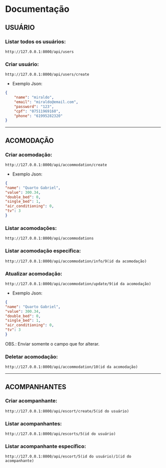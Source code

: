 # Documentação

## USUÁRIO
### Listar todos os usuários:
    http://127.0.0.1:8000/api/users

### Criar usuário:
    http://127.0.0.1:8000/api/users/create

- Exemplo Json:
``` json
{
    "name": "miraldo",
    "email": "miraldo@email.com",
    "password": "123",
    "cpf": "07511969160",
    "phone": "61995282320"
}
```

---

## ACOMODAÇÃO
### Criar acomodação:
    http://127.0.0.1:8000/api/accommodation/create

- Exemplo Json:
``` json
{
"name": "Quarto Gabriel",
"value": 300.34,
"double_bed": 0,
"single_bed": 1,
"air_conditioning": 0,
"tv": 3
}
```

### Listar acomodações:
    http://127.0.0.1:8000/api/accommodations

### Listar acomodação especifica:
    http://127.0.0.1:8000/api/accommodation/info/9(id da acomodação)

### Atualizar acomodação:
    http://127.0.0.1:8000/api/accommodation/update/9(id da acomodação)

- Exemplo Json:
``` json
{
"name": "Quarto Gabriel",
"value": 300.34,
"double_bed": 0,
"single_bed": 1,
"air_conditioning": 0,
"tv": 3
}
```

OBS.: Enviar somente o campo que for alterar.

### Deletar acomodação:
    http://127.0.0.1:8000/api/accommodation/10(id da acomodação)

---

## ACOMPANHANTES
### Criar acompanhante:
    http://127.0.0.1:8000/api/escort/create/5(id do usuário)

### Listar acompanhantes:
    http://127.0.0.1:8000/api/escorts/5(id do usuário)

### Listar acompanhante específico:
    http://127.0.0.1:8000/api/escort/5(id do usuário)/1(id do acompanhante)

